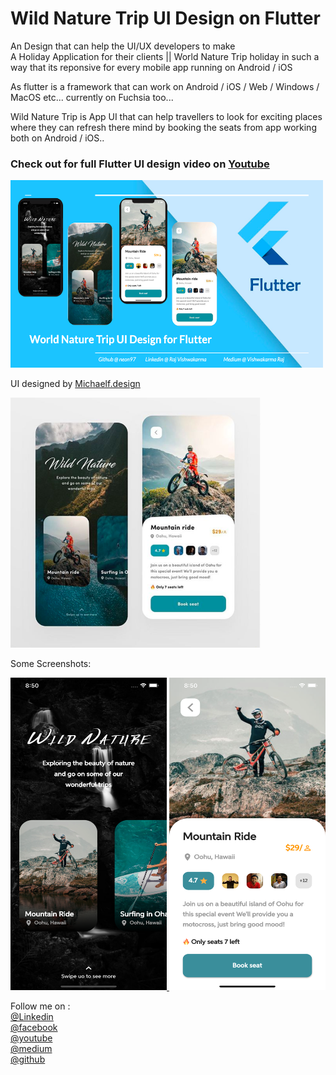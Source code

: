 # Wild Nature Trip UI Design on Flutter
An Design that can help the UI/UX developers to make   
A Holiday Application for their clients || World Nature Trip holiday in such a way that its reponsive for every mobile app running on Android / iOS 

As flutter is a framework that can work on Android / iOS / Web / Windows / MacOS etc...  currently on Fuchsia too...

Wild Nature Trip is App UI that can help travellers to look for exciting places where they can refresh there mind by booking the seats from app working both on Android / iOS..

<h3>Check out for full Flutter UI design video on <a class="github-button" href="https://www.youtube.com/channel/UCRhmjCnvOgULTzEFe-Jpfdw">Youtube</a></h3> 
<a href="https://youtu.be/38nXDn9HebA">
<img src="https://github.com/neon97/Wild_Nature_Trip/blob/master/Screenshots/World%20nature%20Trip.png?raw=true"  width="500"
     height="300">
</img>
</a>
<br>

UI designed by <a class="github-button" href="https://www.instagram.com/michaelf.design/">Michaelf.design</a>

<a href="https://www.instagram.com/p/B_fYhUWA6rw/">
<img src="https://github.com/neon97/Wild_Nature_Trip/blob/master/Screenshots/Downhill%20location.png?raw=true"  width="400"
     height="400">
</img>
</a>
<br>

Some Screenshots:

<a href="https://www.youtube.com/watch?v=kd1CLYLymbI&feature=youtu.be">
<img src="https://github.com/neon97/Wild_Nature_Trip/blob/master/Screenshots/Simulator%20Screen%20Shot%20-%20iPhone%2011%20Pro%20Max%20-%202020-05-13%20at%2020.59.02.png?raw=true"  width="250"
     height="500">
</img>
</a>

<a href="https://www.youtube.com/watch?v=2BX_MEqsNdQ&t=599s">
<img src="https://github.com/neon97/Wild_Nature_Trip/blob/master/Screenshots/Simulator%20Screen%20Shot%20-%20iPhone%2011%20Pro%20Max%20-%202020-05-13%20at%2020.59.12.png?raw=true"  width="250"
     height="500">
</img>
</a>
<br>

Follow me on :
<br>
<a class="github-button" href="https://www.linkedin.com/in/raj-vishwakarma0159">@Linkedin</a>
<br>
<a class="github-button" href="https://www.facebook.com/edutechload/">@facebook</a>
<br>
<a class="github-button" href="https://www.youtube.com/edutech%20load">@youtube</a>
<br>
<a class="github-button" href="https://medium.com/@dc.vishwakarma.raj">@medium</a>
<br>
<a class="github-button" href="https://github.com/neon97">@github</a>
